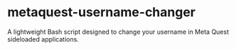 # metaquest-username-changer
A lightweight Bash script designed to change your username in Meta Quest sideloaded applications.

